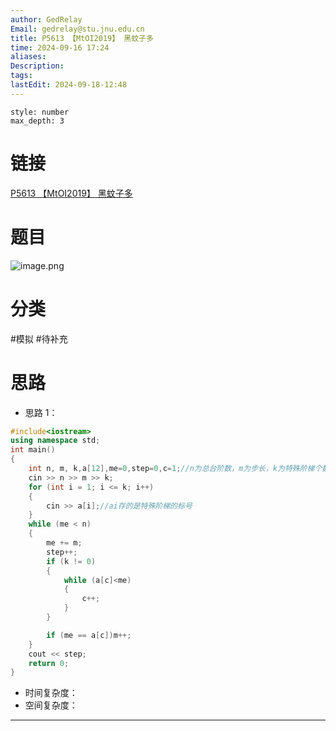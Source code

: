```yaml
---
author: GedRelay
Email: gedrelay@stu.jnu.edu.cn
title: P5613 【MtOI2019】 黑蚊子多
time: 2024-09-16 17:24
aliases: 
Description: 
tags: 
lastEdit: 2024-09-18-12:48
---
```


```toc
style: number
max_depth: 3
```

# 链接
[P5613 【MtOI2019】 黑蚊子多](https://www.luogu.com.cn/problem/P5613) 

# 题目
![image.png](https://ged-pic-bed.oss-cn-guangzhou.aliyuncs.com/img/202409161725917.png)


# 分类
#模拟 
#待补充 

# 思路
- 思路 1：


```cpp
#include<iostream>
using namespace std;
int main()
{
	int n, m, k,a[12],me=0,step=0,c=1;//n为总台阶数，m为步长，k为特殊阶梯个数,me记录所在位置
	cin >> n >> m >> k;
	for (int i = 1; i <= k; i++)
	{
		cin >> a[i];//ai存的是特殊阶梯的标号
	}
	while (me < n)
	{
		me += m;
		step++;
		if (k != 0)
		{
			while (a[c]<me)
			{
				c++;
			}
		}

		if (me == a[c])m++;
	}
	cout << step;
	return 0;
}
```


- 时间复杂度：
- 空间复杂度：


---

